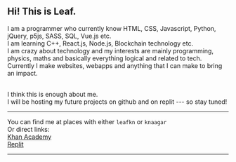 ## Hi! This is Leaf.
I am a programmer who currently know HTML, CSS, Javascript, Python, jQuery, p5js, SASS, SQL, Vue.js etc.<br>
I am learning C++, React.js, Node.js, Blockchain technology etc.<br>
I am crazy about technology and my interests are mainly programming, physics, maths and basically everything logical and related to tech.<br>
Currently I make websites, webapps and anything that I can make to bring an impact.<br><br>

I think this is enough about me.<br>
I will be hosting my future projects on github and on replit --- so stay tuned!<br><hr>

You can find me at places with either `leafkn` or `knaagar`<br>
Or direct links:<br>
[Khan Academy](https://www.khanacademy.org/profile/kaid_481697903688181525808339)<br>
[Replit](https://replit.com/@leafkn)<hr>
